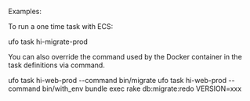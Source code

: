 Examples:

To run a one time task with ECS:

  ufo task hi-migrate-prod

You can also override the command used by the Docker container in the task definitions via command.

  ufo task hi-web-prod --command bin/migrate
  ufo task hi-web-prod --command bin/with_env bundle exec rake db:migrate:redo VERSION=xxx
